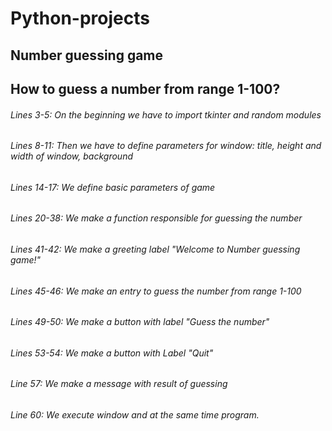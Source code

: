 # Python-projects

## Number guessing game

## How to guess a number from range 1-100?

###### Lines 3-5: On the beginning we have to import tkinter and random modules
###### Lines 8-11: Then we have to define parameters for window: title, height and width of window, background
###### Lines 14-17: We define basic parameters of game
###### Lines 20-38: We make a function responsible for guessing the number
###### Lines 41-42: We make a greeting label "Welcome to Number guessing game!"
###### Lines 45-46: We make an entry to guess the number from range 1-100
###### Lines 49-50: We make a button with label "Guess the number"
###### Lines 53-54: We make a button with Label "Quit"
###### Line 57: We make a message with result of guessing
###### Line 60: We execute window and at the same time program.
